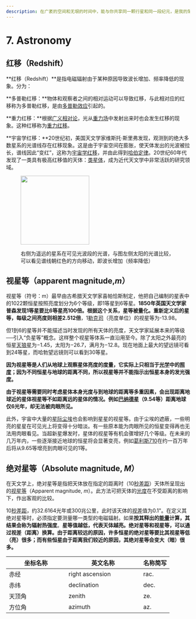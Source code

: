 ```yaml
---
description: 在广袤的空间和无垠的时间中，能与你共享同一颗行星和同一段纪元，是我的荣幸——卡尔·萨根
---
```


# 7. Astronomy



## **红移（Redshift）**

**红移（Redshift）**是指电磁辐射由于某种原因导致波长增加、频率降低的现象。分为：

**多普勒红移：**物体和观察者之间的相对运动可以导致红移，与此相对应的红移称为多普勒红移，是由[多普勒效应](https://zh.wikipedia.org/wiki/%E5%A4%9A%E6%99%AE%E5%8B%92%E6%95%88%E5%BA%94)引起的。

**重力红移：**根据[广义相对论](https://zh.wikipedia.org/wiki/%E5%BB%A3%E7%BE%A9%E7%9B%B8%E5%B0%8D%E8%AB%96)，光从[重力场](https://zh.wikipedia.org/wiki/%E4%B8%87%E6%9C%89%E5%BC%95%E5%8A%9B)中发射出来时也会发生红移的现象。这种红移称为[重力红移](https://zh.wikipedia.org/wiki/%E9%87%8D%E5%8A%9B%E7%B4%85%E7%A7%BB)。

**宇宙学红移：**20世纪初，美国天文学家维斯托·斯里弗发现，观测到的绝大多数星系的光谱线存在红移现象。这是由于宇宙空间在膨胀，使天体发出的光波被拉长，谱线因此“变红”，这称为[宇宙学红移](https://zh.wikipedia.org/wiki/%E5%AE%87%E5%AE%99%E5%AD%B8%E7%B4%85%E7%A7%BB)，并由此得到[哈伯定律](https://zh.wikipedia.org/wiki/%E5%93%88%E4%BC%AF%E5%AE%9A%E5%BE%8B)。20世纪60年代发现了一类具有极高红移值的天体：[类星体](https://zh.wikipedia.org/wiki/%E7%B1%BB%E6%98%9F%E4%BD%93)，成为近代天文学中非常活跃的研究领域。

<figure><img src="https://upload.wikimedia.org/wikipedia/commons/thumb/6/6a/Redshift.svg/800px-Redshift.svg.png" alt="" width="188"><figcaption><p>右侧为遥远的星系在可见光波段的光谱，与图左侧太阳的光谱比较，可以看见谱线朝红色的方向移动，即波长增加（频率降低）</p></figcaption></figure>

## 视星等（apparent magnitude,_m_）

视星等（符号：m）最早由古希腊天文学家喜帕恰斯制定，他把自己编制的星表中的1022颗恒星按照亮度划分为6个等级，即1等星到6等星。**1850年英国天文学家普森发现1等星要比6等星亮100倍。根据这个关系，星等被量化。重新定义后的星等，每级之间亮度则相差2.512倍**，1[勒克司](https://zh.wikipedia.org/wiki/%E5%8B%92%E5%85%8B%E5%8F%B8)（亮度单位）的视星等为-13.98。

但1到6的星等并不能描述当时发现的所有天体的亮度，天文学家延展本来的等级──引入“负星等”概念。这样整个视星等体系一直沿用至今。除了太阳之外最亮的恒星[天狼星](https://zh.wikipedia.org/wiki/%E5%A4%A9%E7%8B%BC%E6%98%9F)为−1.45，太阳为−26.7，满月为−12.8。现在地面上最大的望远镜可看到24等星，而哈勃望远镜则可以看到30等星。

**因为视星等是人们从地球上观察星体亮度的度量，它实际上只相当于**[**光学**](https://zh.wikipedia.org/wiki/%E5%85%89%E5%AD%A6)**中的**[**照度**](https://zh.wikipedia.org/wiki/%E7%85%A7%E5%BA%A6)**；因为不同恒星与地球的距离不同，所以视星等并不能指示出恒星本身的发光强度。**

**由于视星等需要同时考虑星体本身光度与到地球的距离等多重因素，会出现距离地球近的星体视星等不如距离远的星体的情况。例如**[**巴纳德星**](https://zh.wikipedia.org/wiki/%E5%B7%B4%E7%B4%8D%E5%BE%B7%E6%98%9F)**（9.54等）距离地球仅6光年，却无法被肉眼所见。**

此外，宇宙中大量的[星际尘埃](https://zh.wikipedia.org/wiki/%E6%98%9F%E9%9A%9B%E5%A1%B5%E5%9F%83)也会影响到星星的视星等。由于尘埃的遮蔽，一些明亮的星星在可见光上将变得十分暗淡。有一些原本能为肉眼所见的恒星变得再也无法用肉眼看见。当超新星爆发时，星体的视星等有机会骤增好几个等级。在未来的几万年内，一些逐渐接近地球的恒星将会显著变亮，例如[葛利斯710](https://zh.wikipedia.org/wiki/%E8%91%9B%E5%88%A9%E6%96%AF710)在约一百万年后将从9.65等增亮到肉眼可见的1等。

## 绝对星等（Absolute magnitude, _M_）

在天文学上，绝对星等是指把天体放在指定的距离时（10[秒差距](https://zh.wikipedia.org/wiki/%E7%A7%92%E5%B7%AE%E8%B7%9D)）天体所呈现出的[视星等](https://zh.wikipedia.org/wiki/%E8%A7%86%E6%98%9F%E7%AD%89)（Apparent magnitude, _m_）。此方法可把天体的[光度](https://zh.wikipedia.org/wiki/%E5%85%89%E5%BA%A6)在不受距离的影响下，作出客观的比较。

10[秒差距](https://zh.wikipedia.org/wiki/%E7%A7%92%E5%B7%AE%E8%B7%9D)，约32.6164光年或300兆公里，此时该天体的[视差](https://zh.wikipedia.org/wiki/%E8%A6%96%E5%B7%AE)值为0.1"。在定义其绝对星等时，必须指定要测量哪一类型的电磁辐射。如果**按其释出的**[**能量**](https://zh.wikipedia.org/wiki/%E8%83%BD%E9%87%8F)**计算，其结果会称为辐射热强度**。**星等值越低，代表天体越亮。绝对星等和视星等，可以通过视差（距离）换算。由于距离较远的原因，许多恒星的绝对星等要比其视星等低（亮）很多；而有些恒星由于距离我们较近的原因，其绝对星等会变大（暗）很多。**





























<table><thead><tr><th width="147.33333333333331">坐标名称</th><th width="189">英文名称</th><th>名称简写</th></tr></thead><tbody><tr><td>赤经</td><td>right ascension</td><td>rac.</td></tr><tr><td>赤纬</td><td>declination</td><td>dec.</td></tr><tr><td>天顶角</td><td>zenith</td><td>ze.</td></tr><tr><td>方位角</td><td>azimuth</td><td>az.</td></tr></tbody></table>
